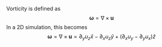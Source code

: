 Vorticity is defined as
$$
\mathbf{\omega} = \nabla \times \mathbf{u}
$$
In a 2D simulation, this becomes
$$
	\mathbf{\omega} = \nabla \times \mathbf{u} = \partial_y u_z \hat{x} - \partial_x u_z \hat{y} + (\partial_x u_y - \partial_y u_x) \hat{z}
$$
